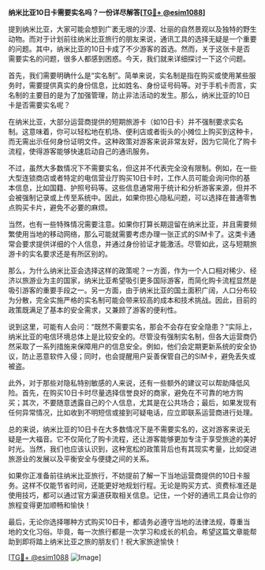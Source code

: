 **纳米比亚10日卡需要实名吗？一份详尽解答[[TG💪+ @esim1088](https://t.me/s/esim1088)]**

提到纳米比亚，大家可能会想到广袤无垠的沙漠、壮丽的自然景观以及独特的野生动物。而对于计划前往纳米比亚旅行的朋友来说，通讯工具的选择无疑是一个重要的问题。其中，纳米比亚的10日卡成了不少游客的首选。然而，关于这张卡是否需要实名的问题，很多人都感到困惑。今天，我们就来详细探讨一下这个问题。

首先，我们需要明确什么是“实名制”。简单来说，实名制是指在购买或使用某些服务时，需要提供真实的身份信息，比如姓名、身份证号码等。对于手机卡而言，实名制的主要目的是为了加强管理，防止非法活动的发生。那么，纳米比亚的10日卡是否需要实名呢？

在纳米比亚，大部分运营商提供的短期旅游卡（如10日卡）并不强制要求实名制。这意味着，你可以轻松地在机场、便利店或者街头的小摊位上购买到这种卡，而无需出示任何身份证明文件。这种政策对游客来说非常友好，因为它简化了购卡流程，使得游客能够快速启动自己的通讯服务。

不过，虽然大多数情况下不需要实名，但这并不代表完全没有限制。例如，在一些大型连锁商店或者特定的电信营业厅购买10日卡时，工作人员可能会询问你的基本信息，比如国籍、护照号码等。这些信息通常用于统计和分析游客来源，但并不会被强制记录或上传至系统中。因此，如果你担心隐私问题，可以选择在普通零售点购买卡片，避免不必要的麻烦。

当然，也有一些特殊情况需要注意。如果你打算长期逗留在纳米比亚，并且需要频繁使用当地的移动网络，那么可能就需要考虑办理一张正式的SIM卡了。这类卡通常会要求提供详细的个人信息，并通过身份验证才能激活。尽管如此，这与短期旅游卡的实名要求还是有所区别的。

那么，为什么纳米比亚会选择这样的政策呢？一方面，作为一个人口相对稀少、经济以旅游业为主的国家，纳米比亚希望吸引更多国际游客，而简化购卡流程显然是吸引游客的重要手段之一。另一方面，由于纳米比亚的国土面积广阔，人口分布较为分散，完全实施严格的实名制可能会带来较高的成本和技术挑战。因此，目前的政策既满足了基本的安全需求，又兼顾了游客的便利性。

说到这里，可能有人会问：“既然不需要实名，那会不会存在安全隐患？”实际上，纳米比亚的电信环境总体上是比较安全的。尽管没有强制实名制，但各大运营商仍然采取了一系列措施来保障用户的信息安全。例如，他们会定期更新系统的安全协议，防止恶意软件入侵；同时，也会提醒用户妥善保管自己的SIM卡，避免丢失或被盗。

此外，对于那些对隐私特别敏感的人来说，还有一些额外的建议可以帮助降低风险。首先，在购买10日卡时尽量选择信誉良好的商家，避免在不可靠的地方购买；其次，不要随意透露自己的个人信息，尤其是在公共场合；最后，如果发现有任何异常情况，比如收到不明短信或接到可疑电话，应立即联系运营商进行处理。

总的来说，纳米比亚的10日卡在大多数情况下是不需要实名的，这对游客来说无疑是一大福音。它不仅简化了购卡流程，还让游客能够更加专注于享受旅途的美好时光。当然，我们也应该认识到，这种宽松的政策背后也有其现实考量，比如促进旅游业的发展以及平衡安全与便捷之间的关系。

如果你正准备前往纳米比亚旅行，不妨提前了解一下当地运营商提供的10日卡服务。这样不仅能节省时间，还能更好地规划行程。无论是购买方式、资费标准还是使用技巧，都可以通过官方渠道获取相关信息。记住，一个好的通讯工具会让你的旅程变得更加顺畅和愉快！

最后，无论你选择哪种方式购买10日卡，都请务必遵守当地的法律法规，尊重当地的文化习俗。毕竟，每一次旅行都是一次学习和成长的机会。希望这篇文章能帮助到即将踏上纳米比亚之旅的朋友们！祝大家旅途愉快！

[[TG💪+ @esim1088](https://t.me/s/esim1088) ![Image](https://i.postimg.cc/4NQfJmqS/Snipaste-2025-05-13-00-14-12.png)]